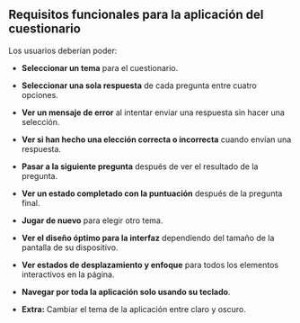 ## Requisitos funcionales para la aplicación del cuestionario

Los usuarios deberían poder:

- **Seleccionar un tema** para el cuestionario.
- **Seleccionar una sola respuesta** de cada pregunta entre cuatro opciones.
- **Ver un mensaje de error** al intentar enviar una respuesta sin hacer una selección.
- **Ver si han hecho una elección correcta o incorrecta** cuando envían una respuesta.
- **Pasar a la siguiente pregunta** después de ver el resultado de la pregunta.
- **Ver un estado completado con la puntuación** después de la pregunta final.
- **Jugar de nuevo** para elegir otro tema.
- **Ver el diseño óptimo para la interfaz** dependiendo del tamaño de la pantalla de su dispositivo.
- **Ver estados de desplazamiento y enfoque** para todos los elementos interactivos en la página.

- **Navegar por toda la aplicación solo usando su teclado**.
- **Extra:** Cambiar el tema de la aplicación entre claro y oscuro.
